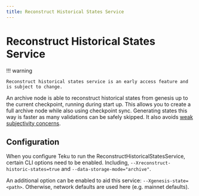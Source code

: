 ```yaml
---
title: Reconstruct Historical States Service
---
```


# Reconstruct Historical States Service

!!! warning

    Reconstruct historical states service is an early access feature and is subject to change.

An archive node is able to reconstruct historical states from genesis up to the current checkpoint, running during
start up. This allows you to create a full archive node while also using checkpoint sync. Generating states this
way is faster as many validations can be safely skipped. It also avoids
[weak subjectivity concerns](../Concepts/Weak-Subjectivity.md).

## Configuration

When you configure Teku to run the ReconstructHistoricalStatesService, certain CLI options need to be enabled.
Including, `--Xreconstruct-historic-states=true` and `--data-storage-mode="archive"`.

An additional option can be enabled to aid this service: `--Xgenesis-state=<path>`. Otherwise, network defaults
are used here (e.g. mainnet defaults).